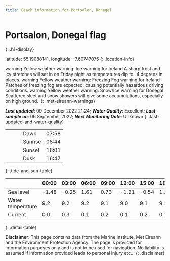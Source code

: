 ```yaml
---
title: Beach information for Portsalon, Donegal
---
```

# Portsalon, Donegal <span class="material-icons blue-flag" alt="This a Blue Flag beach">flag</span>
{: .h1-display}

latitude: 55.19088141, longitude: -7.60747075
{: .location-info}

<span class="material-icons yellow-warning">warning</span>&nbsp;Yellow weather warning: Ice warning for Ireland A sharp frost and icy stretches will set in on Friday night as temperatures dip to -4 degrees in places.&nbsp;<span class="material-icons yellow-warning">warning</span>&nbsp;Yellow weather warning: Freezing Fog warning for Ireland Patches of freezing fog are expected, causing potentially hazardous driving conditions.&nbsp;<span class="material-icons yellow-warning">warning</span>&nbsp;Yellow weather warning: Snow/Ice warning for Donegal Scattered sleet and snow showers will give some accumulations, especially on high ground.&nbsp;
{: .met-eireann-warnings}

___Last updated___: 09 December 2022 21:24; ___Water Quality___: Excellent;
___Last sample on___: 06 September 2022; ___Next Monitoring Date___: Unknown
{: .last-updated-and-water-quality}

|   |   |   |   |   |
|---|---|---|---|---|
|   |   |   | Dawn  | 07:58 |
|   |   |   | Sunrise  | 08:44 |
|   |   |   | Sunset  | 16:01 |
|   |   |   | Dusk  | 16:47 |
{: .tide-and-sun-table}

<div></div>

| | 00:00 | 03:00 | 06:00 | 09:00 | 12:00 | 15:00 | 18:00 | 21:00 |
|---|---|---|---|---|---|---|---|---|
| Sea level | -1.48 | -0.25 | 1.61 | 0.73| -1.21 | -0.54 | 1.2 | 0.56 |
| Water temperature | 9.2 | 9.2 | 9.2 | 9.1 | 9.0 | 9.1 | 9.1 | 9.1 |
| Current | 0.0 | 0.3 | 0.1 | 0.2 | 0.1| 0.2 | 0.1 | 0.2 |
{: .detail-table}

__Disclaimer__: This page contains data from the Marine Institute,
Met Eireann and the Environment Protection Agency. The page is provided for
information purposes only and is not to be used for navigation. No liability
is assumed if information provided leads to personal injury etc...
{: .disclaimer}
